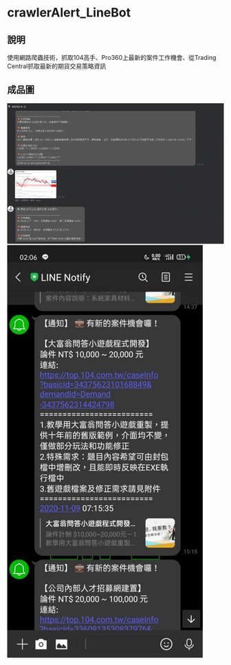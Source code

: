 # crawlerAlert_LineBot

## 說明
使用網路爬蟲技術，抓取104高手、Pro360上最新的案件工作機會、從Trading Central抓取最新的期貨交易策略資訊

## 成品圖  
![](https://github.com/minobear/crawlerAlert_LineBot/blob/main/preview_imgs/2a3e7f28683c5c99b0bedd99b636be31f9379bb23dfb3305e508eb34c07e56fb956989fe6bc7439ad53c7d82248c9223701322bbef7446ac27698dbd2ff22461.png)
![](https://github.com/minobear/crawlerAlert_LineBot/blob/main/preview_imgs/71ed262de1517578dfb1fed33df8f35f3b18caf06341010e31d6f505c0f7baf43a21d8b88324fb9dbaabb309e8f499e5e0364b537c3adf726718dea9266875a9.jpg)
